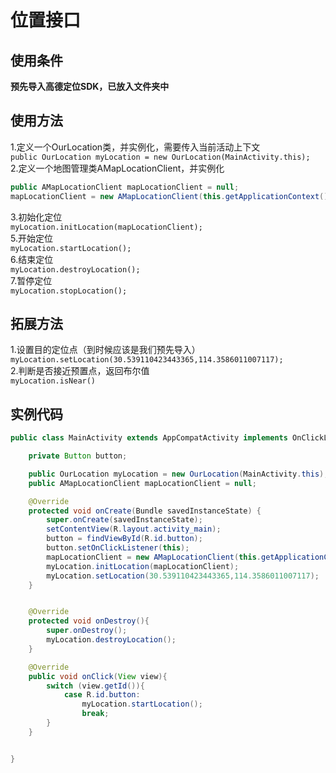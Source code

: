 # 位置接口
## 使用条件
**预先导入高德定位SDK，已放入文件夹中**
## 使用方法
1.定义一个OurLocation类，并实例化，需要传入当前活动上下文  
`public OurLocation myLocation = new OurLocation(MainActivity.this);`   
2.定义一个地图管理类AMapLocationClient，并实例化  
```Java
public AMapLocationClient mapLocationClient = null;
mapLocationClient = new AMapLocationClient(this.getApplicationContext());
```
3.初始化定位   
`myLocation.initLocation(mapLocationClient);`  
5.开始定位  
`myLocation.startLocation();`  
6.结束定位  
`myLocation.destroyLocation();`  
7.暂停定位  
`myLocation.stopLocation();`  

## 拓展方法
1.设置目的定位点（到时候应该是我们预先导入）  
`myLocation.setLocation(30.539110423443365,114.3586011007117);`  
2.判断是否接近预置点，返回布尔值  
`myLocation.isNear()`  

## 实例代码
```Java
public class MainActivity extends AppCompatActivity implements OnClickListener{

    private Button button;

    public OurLocation myLocation = new OurLocation(MainActivity.this);
    public AMapLocationClient mapLocationClient = null;

    @Override
    protected void onCreate(Bundle savedInstanceState) {
        super.onCreate(savedInstanceState);
        setContentView(R.layout.activity_main);
        button = findViewById(R.id.button);
        button.setOnClickListener(this);
        mapLocationClient = new AMapLocationClient(this.getApplicationContext());
        myLocation.initLocation(mapLocationClient);
        myLocation.setLocation(30.539110423443365,114.3586011007117);
    }


    @Override
    protected void onDestroy(){
        super.onDestroy();
        myLocation.destroyLocation();
    }

    @Override
    public void onClick(View view){
        switch (view.getId()){
            case R.id.button:
                myLocation.startLocation();
                break;
        }
    }


}
```
